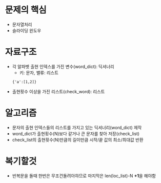 # 문제의 핵심
- 문자열처리
- 슬라이딩 윈도우
# 자료구조
- 각 알파벳 출현 인덱스를 가진 변수(word_dict): 딕셔너리
    - 키: 문자, 밸류: 리스트
  ```
  {'a':[1,2]}
  ```
- 출현횟수 이상을 가진 리스트(check_word): 리스트

# 알고리즘
- 문자의 출현 인덱스들의 리스트를 가지고 있는 딕셔너리(word_dict) 제작
- word_dict가 출현횟수(N)보다 같거나 큰 문자를 찾아 저장(check_list)
- check_list의 출현횟수(N)만큼의 길이만큼 시작/끝 값의 최소/최대값 반환

# 복기할것
- 반복문을 돌때 한번은 무조건돌려아햐므로 마지막은 len(loc_list)-N **+1**을 해야함
